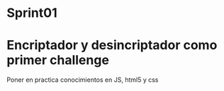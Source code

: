 # Sprint01
<h1>Encriptador y desincriptador como primer challenge</h1>
<p>Poner en practica conocimientos en JS, html5 y css</p>
